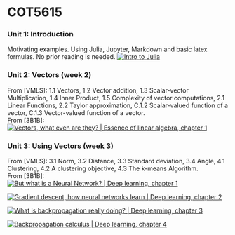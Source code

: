 # COT5615
### Unit 1: Introduction
Motivating examples. Using Julia, Jupyter, Markdown and basic latex formulas. No prior reading is needed.
[![Intro to Julia](https://img.youtube.com/vi/8h8rQyEpiZA/0.jpg)](https://www.youtube.com/watch?v=8h8rQyEpiZA)

### Unit 2: Vectors (week 2)
From [VMLS]: 1.1 Vectors, 1.2 Vector addition, 1.3 Scalar-vector Multiplication, 1.4 Inner Product, 1.5 Complexity of vector computations, 2.1 Linear Functions, 2.2 Taylor approximation, C.1.2 Scalar-valued function of a vector, C.1.3 Vector-valued function of a vector.  
From [3B1B]:  
[![Vectors, what even are they? | Essence of linear algebra, chapter 1](https://img.youtube.com/vi/fNk_zzaMoSs/0.jpg)](https://www.youtube.com/watch?v=fNk_zzaMoSs)

### Unit 3: Using Vectors (week 3)
From [VMLS]: 3.1 Norm, 3.2 Distance, 3.3 Standard deviation, 3.4 Angle, 4.1 Clustering, 4.2 A clustering objective, 4.3 The k-means Algorithm.  
From [3B1B]:  
[![But what is a Neural Network? | Deep learning, chapter 1](https://img.youtube.com/vi/aircAruvnKk/0.jpg)](https://www.youtube.com/watch?v=aircAruvnKk) 

[![Gradient descent, how neural networks learn | Deep learning, chapter 2](https://img.youtube.com/vi/IHZwWFHWa-w/0.jpg)](https://www.youtube.com/watch?v=IHZwWFHWa-w) 

[![What is backpropagation really doing? | Deep learning, chapter 3](https://img.youtube.com/vi/Ilg3gGewQ5U/0.jpg)](https://www.youtube.com/watch?v=Ilg3gGewQ5U) 

[![Backpropagation calculus | Deep learning, chapter 4](https://img.youtube.com/vi/Ilg3gGewQ5U/0.jpg)](https://www.youtube.com/watch?v=tIeHLnjs5U8)

